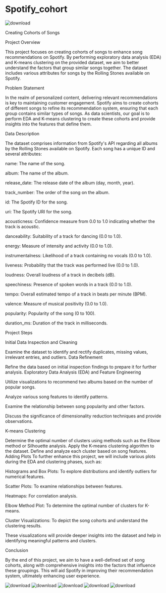 # Spotify_cohort
![download](https://github.com/sourajyoti593/Spotify_cohort/assets/126117819/299fb8ba-9694-487d-bd60-abe945d1b552)


Creating Cohorts of Songs


Project Overview


This project focuses on creating cohorts of songs to enhance song recommendations on Spotify. By performing exploratory data analysis (EDA) and K-means clustering on the provided dataset, we aim to better understand the factors that group similar songs together. The dataset includes various attributes for songs by the Rolling Stones available on Spotify.

Problem Statement


In the realm of personalized content, delivering relevant recommendations is key to maintaining customer engagement. Spotify aims to create cohorts of different songs to refine its recommendation system, ensuring that each group contains similar types of songs. As data scientists, our goal is to perform EDA and K-means clustering to create these cohorts and provide insights into the features that define them.

Data Description


The dataset comprises information from Spotify's API regarding all albums by the Rolling Stones available on Spotify. Each song has a unique ID and several attributes:

name: The name of the song.


album: The name of the album.


release_date: The release date of the album (day, month, year).


track_number: The order of the song on the album.


id: The Spotify ID for the song.


uri: The Spotify URI for the song.


acousticness: Confidence measure from 0.0 to 1.0 indicating whether the track is acoustic.


danceability: Suitability of a track for dancing (0.0 to 1.0).


energy: Measure of intensity and activity (0.0 to 1.0).


instrumentalness: Likelihood of a track containing no vocals (0.0 to 1.0).


liveness: Probability that the track was performed live (0.0 to 1.0).


loudness: Overall loudness of a track in decibels (dB).


speechiness: Presence of spoken words in a track (0.0 to 1.0).


tempo: Overall estimated tempo of a track in beats per minute (BPM).


valence: Measure of musical positivity (0.0 to 1.0).


popularity: Popularity of the song (0 to 100).


duration_ms: Duration of the track in milliseconds.


Project Steps


Initial Data Inspection and Cleaning


Examine the dataset to identify and rectify duplicates, missing values, irrelevant entries, and outliers.
Data Refinement


Refine the data based on initial inspection findings to prepare it for further analysis.
Exploratory Data Analysis (EDA) and Feature Engineering


Utilize visualizations to recommend two albums based on the number of popular songs.


Analyze various song features to identify patterns.


Examine the relationship between song popularity and other factors.


Discuss the significance of dimensionality reduction techniques and provide observations.


K-means Clustering



Determine the optimal number of clusters using methods such as the Elbow method or Silhouette analysis.
Apply the K-means clustering algorithm to the dataset.
Define and analyze each cluster based on song features.
Adding Plots
To further enhance this project, we will include various plots during the EDA and clustering phases, such as:


Histograms and Box Plots: To explore distributions and identify outliers for numerical features.


Scatter Plots: To examine relationships between features.


Heatmaps: For correlation analysis.


Elbow Method Plot: To determine the optimal number of clusters for K-means.


Cluster Visualizations: To depict the song cohorts and understand the clustering results.


These visualizations will provide deeper insights into the dataset and help in identifying meaningful patterns and clusters.



Conclusion


By the end of this project, we aim to have a well-defined set of song cohorts, along with comprehensive insights into the factors that influence these groupings. This will aid Spotify in improving their recommendation system, ultimately enhancing user experience.


![download](https://github.com/sourajyoti593/Spotify_cohort/assets/126117819/d8c69758-de68-46c1-9a8b-7a2ec2b873c1)
![download](https://github.com/sourajyoti593/Spotify_cohort/assets/126117819/fa256ff4-c850-4905-b68b-d36df02aa3a4)
![download](https://github.com/sourajyoti593/Spotify_cohort/assets/126117819/486815d8-f6a2-4150-8d7c-7cd8c561decf)
![download](https://github.com/sourajyoti593/Spotify_cohort/assets/126117819/a55ca00e-33bf-4941-90c8-30e3b4911686)
![download](https://github.com/sourajyoti593/Spotify_cohort/assets/126117819/440e0b00-9df6-4333-8d53-2d1333795f73)

